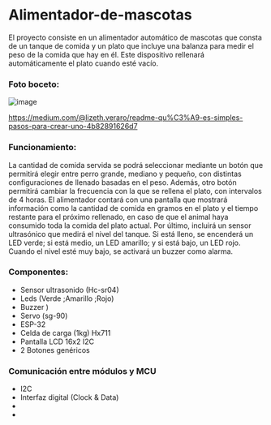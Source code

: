 # Alimentador-de-mascotas

El proyecto consiste en un alimentador automático de mascotas que consta de un tanque de comida y un plato que incluye una balanza para medir el peso de la comida que hay en él. Este dispositivo rellenará automáticamente el plato cuando esté vacío.

### Foto boceto:
![image](https://github.com/user-attachments/assets/394c5591-4e80-48ad-8e4a-1ace56f7a526)

https://medium.com/@lizeth.veraro/readme-qu%C3%A9-es-simples-pasos-para-crear-uno-4b82891626d7

### Funcionamiento: 
La cantidad de comida servida se podrá seleccionar mediante un botón que permitirá elegir entre perro grande, mediano y pequeño, con distintas configuraciones de llenado basadas en el peso. Además, otro botón permitirá cambiar la frecuencia con la que se rellena el plato, con intervalos de 4 horas.
El alimentador contará con una pantalla que mostrará información como la cantidad de comida en gramos en el plato y el tiempo restante para el próximo rellenado, en caso de que el animal haya consumido toda la comida del plato actual. Por último, incluirá un sensor ultrasónico que medirá el nivel del tanque. Si está lleno, se encenderá un LED verde; si está medio, un LED amarillo; y si está bajo, un LED rojo. Cuando el nivel esté muy bajo, se activará un buzzer como alarma.

### Componentes:
* Sensor ultrasonido (Hc-sr04)
* Leds (Verde ;Amarillo ;Rojo)
* Buzzer )
* Servo (sg-90)
* ESP-32
* Celda de carga (1kg) Hx711
* Pantalla LCD 16x2 I2C
* 2 Botones genéricos

### Comunicación entre módulos y MCU
* I2C
* Interfaz digital (Clock & Data)
* 
*






